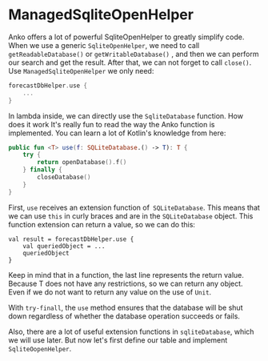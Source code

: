 # ManagedSqliteOpenHelper

Anko offers a lot of powerful SqliteOpenHelper to greatly simplify code. When we use a generic `SqliteOpenHelper`, we need to call` getReadableDatabase()` or `getWritableDatabase()` , and then we can perform our search and get the result. After that, we can not forget to call `close()`. Use `ManagedSqliteOpenHelper` we only need:

```kotlin
forecastDbHelper.use {
	...
}
```

In lambda inside, we can directly use the `SqliteDatabase` function. How does it work It's really fun to read the way the Anko function is implemented. You can learn a lot of Kotlin's knowledge from here:

```kotlin
public fun <T> use(f: SQLiteDatabase.() -> T): T {
    try {
	    return openDatabase().f()
	} finally {
	    closeDatabase()
    }
}
```

First, `use` receives an extension function of` SQLiteDatabase`. This means that we can use `this` in curly braces and are in the `SQLiteDatabase` object. This function extension can return a value, so we can do this:

```kotin
val result = forecastDbHelper.use {
    val queriedObject = ...
    queriedObject
}
```

Keep in mind that in a function, the last line represents the return value. Because T does not have any restrictions, so we can return any object. Even if we do not want to return any value on the use of `Unit`.

With `try-finall`, the `use` method ensures that the database will be shut down regardless of whether the database operation succeeds or fails.

Also, there are a lot of useful extension functions in `sqliteDatabase`, which we will use later. But now let's first define our table and implement `SqliteOopenHelper`.
